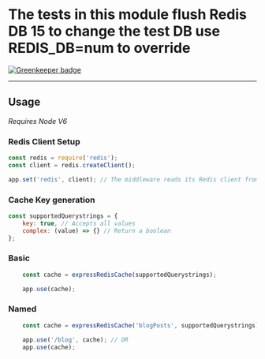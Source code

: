 # The tests in this module flush Redis DB 15 to change the test DB use REDIS_DB=num to override

[![Greenkeeper badge](https://badges.greenkeeper.io/AlexMeah/express-redis-render-cache.svg)](https://greenkeeper.io/)
_____

## Usage

*Requires Node V6*

### Redis Client Setup

```js
const redis = require('redis');
const client = redis.createClient();

app.set('redis', client); // The middleware reads its Redis client from app
```

### Cache Key generation

```js
const supportedQuerystrings = {
    key: true, // Accepts all values
    complex: (value) => {} // Return a boolean
};
```

### Basic

```js
    const cache = expressRedisCache(supportedQuerystrings);

    app.use(cache);
```

### Named

```js
    const cache = expressRedisCache('blogPosts', supportedQuerystrings);

    app.use('/blog', cache); // OR
    app.use(cache);
```
